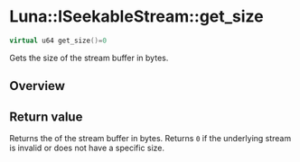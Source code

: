 # Luna::ISeekableStream::get_size

```c++
virtual u64 get_size()=0
```

Gets the size of the stream buffer in bytes. 

## Overview


## Return value
Returns the of the stream buffer in bytes. Returns `0` if the underlying stream is invalid or does not have a specific size. 

